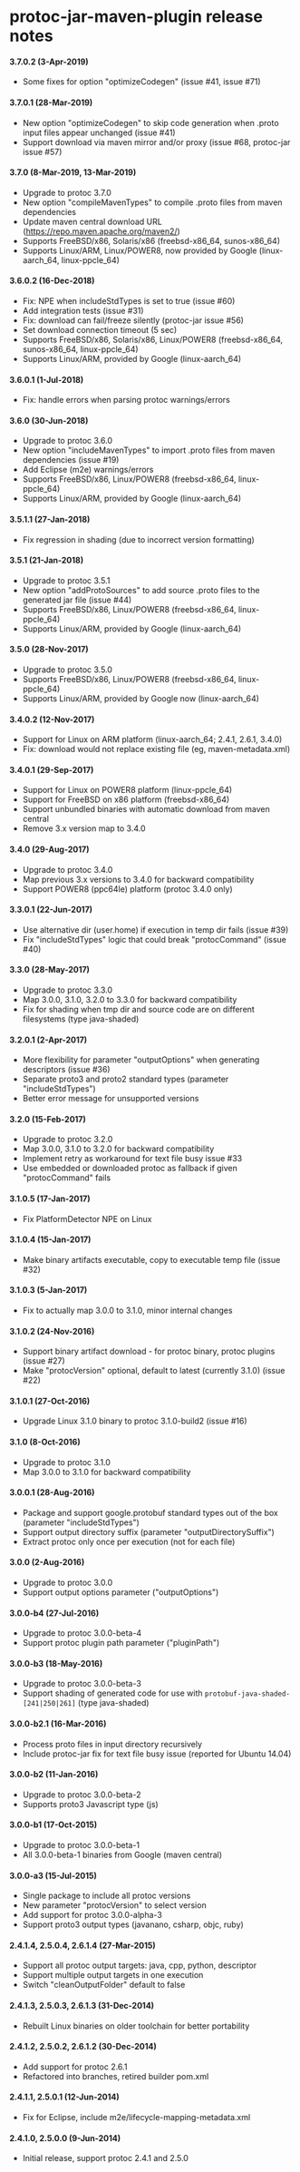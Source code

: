 protoc-jar-maven-plugin release notes
=====================================

#### 3.7.0.2 (3-Apr-2019)
* Some fixes for option "optimizeCodegen" (issue #41, issue #71)

#### 3.7.0.1 (28-Mar-2019)
* New option "optimizeCodegen" to skip code generation when .proto input files appear unchanged (issue #41)
* Support download via maven mirror and/or proxy (issue #68, protoc-jar issue #57)

#### 3.7.0 (8-Mar-2019, 13-Mar-2019)
* Upgrade to protoc 3.7.0
* New option "compileMavenTypes" to compile .proto files from maven dependencies
* Update maven central download URL (https://repo.maven.apache.org/maven2/)
* Supports FreeBSD/x86, Solaris/x86 (freebsd-x86_64, sunos-x86_64)
* Supports Linux/ARM, Linux/POWER8, now provided by Google (linux-aarch_64, linux-ppcle_64)

#### 3.6.0.2 (16-Dec-2018)
* Fix: NPE when includeStdTypes is set to true (issue #60)
* Add integration tests (issue #31)
* Fix: download can fail/freeze silently (protoc-jar issue #56)
* Set download connection timeout (5 sec)
* Supports FreeBSD/x86, Solaris/x86, Linux/POWER8 (freebsd-x86_64, sunos-x86_64, linux-ppcle_64)
* Supports Linux/ARM, provided by Google (linux-aarch_64)

#### 3.6.0.1 (1-Jul-2018)
* Fix: handle errors when parsing protoc warnings/errors

#### 3.6.0 (30-Jun-2018)
* Upgrade to protoc 3.6.0
* New option "includeMavenTypes" to import .proto files from maven dependencies (issue #19)
* Add Eclipse (m2e) warnings/errors
* Supports FreeBSD/x86, Linux/POWER8 (freebsd-x86_64, linux-ppcle_64)
* Supports Linux/ARM, provided by Google (linux-aarch_64)

#### 3.5.1.1 (27-Jan-2018)
* Fix regression in shading (due to incorrect version formatting)

#### 3.5.1 (21-Jan-2018)
* Upgrade to protoc 3.5.1
* New option "addProtoSources" to add source .proto files to the generated jar file (issue #44)
* Supports FreeBSD/x86, Linux/POWER8 (freebsd-x86_64, linux-ppcle_64)
* Supports Linux/ARM, provided by Google (linux-aarch_64)

#### 3.5.0 (28-Nov-2017)
* Upgrade to protoc 3.5.0
* Supports FreeBSD/x86, Linux/POWER8 (freebsd-x86_64, linux-ppcle_64)
* Supports Linux/ARM, provided by Google now (linux-aarch_64)

#### 3.4.0.2 (12-Nov-2017)
* Support for Linux on ARM platform (linux-aarch_64; 2.4.1, 2.6.1, 3.4.0)
* Fix: download would not replace existing file (eg, maven-metadata.xml)

#### 3.4.0.1 (29-Sep-2017)
* Support for Linux on POWER8 platform (linux-ppcle_64)
* Support for FreeBSD on x86 platform (freebsd-x86_64)
* Support unbundled binaries with automatic download from maven central
* Remove 3.x version map to 3.4.0

#### 3.4.0 (29-Aug-2017)
* Upgrade to protoc 3.4.0
* Map previous 3.x versions to 3.4.0 for backward compatibility
* Support POWER8 (ppc64le) platform (protoc 3.4.0 only)

#### 3.3.0.1 (22-Jun-2017)
* Use alternative dir (user.home) if execution in temp dir fails (issue #39)
* Fix "includeStdTypes" logic that could break "protocCommand" (issue #40)

#### 3.3.0 (28-May-2017)
* Upgrade to protoc 3.3.0
* Map 3.0.0, 3.1.0, 3.2.0 to 3.3.0 for backward compatibility
* Fix for shading when tmp dir and source code are on different filesystems (type java-shaded)

#### 3.2.0.1 (2-Apr-2017)
* More flexibility for parameter "outputOptions" when generating descriptors (issue #36)
* Separate proto3 and proto2 standard types (parameter "includeStdTypes")
* Better error message for unsupported versions

#### 3.2.0 (15-Feb-2017)
* Upgrade to protoc 3.2.0
* Map 3.0.0, 3.1.0 to 3.2.0 for backward compatibility
* Implement retry as workaround for text file busy issue #33
* Use embedded or downloaded protoc as fallback if given "protocCommand" fails

#### 3.1.0.5 (17-Jan-2017)
* Fix PlatformDetector NPE on Linux

#### 3.1.0.4 (15-Jan-2017)
* Make binary artifacts executable, copy to executable temp file (issue #32)

#### 3.1.0.3 (5-Jan-2017)
* Fix to actually map 3.0.0 to 3.1.0, minor internal changes

#### 3.1.0.2 (24-Nov-2016)
* Support binary artifact download - for protoc binary, protoc plugins (issue #27)
* Make "protocVersion" optional, default to latest (currently 3.1.0) (issue #22)

#### 3.1.0.1 (27-Oct-2016)
* Upgrade Linux 3.1.0 binary to protoc 3.1.0-build2 (issue #16)

#### 3.1.0 (8-Oct-2016)
* Upgrade to protoc 3.1.0
* Map 3.0.0 to 3.1.0 for backward compatibility

#### 3.0.0.1 (28-Aug-2016)
* Package and support google.protobuf standard types out of the box (parameter "includeStdTypes")
* Support output directory suffix (parameter "outputDirectorySuffix")
* Extract protoc only once per execution (not for each file)

#### 3.0.0 (2-Aug-2016)
* Upgrade to protoc 3.0.0
* Support output options parameter ("outputOptions")

#### 3.0.0-b4 (27-Jul-2016)
* Upgrade to protoc 3.0.0-beta-4
* Support protoc plugin path parameter ("pluginPath")

#### 3.0.0-b3 (18-May-2016)
* Upgrade to protoc 3.0.0-beta-3
* Support shading of generated code for use with `protobuf-java-shaded-[241|250|261]` (type java-shaded)

#### 3.0.0-b2.1 (16-Mar-2016)
* Process proto files in input directory recursively
* Include protoc-jar fix for text file busy issue (reported for Ubuntu 14.04)

#### 3.0.0-b2 (11-Jan-2016)
* Upgrade to protoc 3.0.0-beta-2
* Supports proto3 Javascript type (js)

#### 3.0.0-b1 (17-Oct-2015)
* Upgrade to protoc 3.0.0-beta-1
* All 3.0.0-beta-1 binaries from Google (maven central)

#### 3.0.0-a3 (15-Jul-2015)
* Single package to include all protoc versions
* New parameter "protocVersion" to select version
* Add support for protoc 3.0.0-alpha-3
* Support proto3 output types (javanano, csharp, objc, ruby)

#### 2.4.1.4, 2.5.0.4, 2.6.1.4 (27-Mar-2015)
* Support all protoc output targets: java, cpp, python, descriptor
* Support multiple output targets in one execution
* Switch "cleanOutputFolder" default to false

#### 2.4.1.3, 2.5.0.3, 2.6.1.3 (31-Dec-2014)
* Rebuilt Linux binaries on older toolchain for better portability

#### 2.4.1.2, 2.5.0.2, 2.6.1.2 (30-Dec-2014)
* Add support for protoc 2.6.1
* Refactored into branches, retired builder pom.xml

#### 2.4.1.1, 2.5.0.1 (12-Jun-2014)
* Fix for Eclipse, include m2e/lifecycle-mapping-metadata.xml

#### 2.4.1.0, 2.5.0.0 (9-Jun-2014)
* Initial release, support protoc 2.4.1 and 2.5.0
